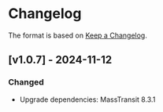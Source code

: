 # Changelog

The format is based on [Keep a Changelog](https://keepachangelog.com/en/1.0.0/).

## [v1.0.7] - 2024-11-12

### Changed

- Upgrade dependencies: MassTransit 8.3.1
